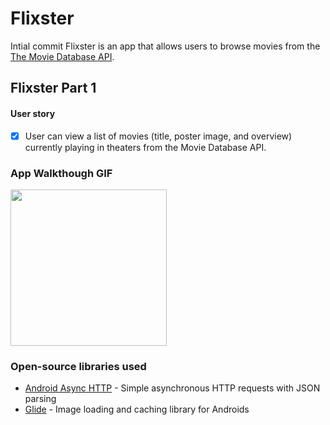 # Flixster
Intial commit
Flixster is an app that allows users to browse movies from the [The Movie Database API](http://docs.themoviedb.apiary.io/#).

## Flixster Part 1

#### User story
- [x]  User can view a list of movies (title, poster image, and overview) currently playing in theaters from the Movie Database API.

### App Walkthough GIF
<img src= images/flixster_walkthrough.gif width=250><br>

### Open-source libraries used

- [Android Async HTTP](https://github.com/codepath/CPAsyncHttpClient) - Simple asynchronous HTTP requests with JSON parsing
- [Glide](https://github.com/bumptech/glide) - Image loading and caching library for Androids
